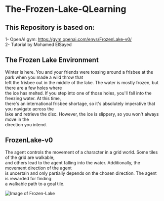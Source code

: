 # The-Frozen-Lake-QLearning

## This Repository is based on:  
1- OpenAI gym: https://gym.openai.com/envs/FrozenLake-v0/  
2- Tutorial by Mohamed ElSayed

## The Frozen Lake Environment
Winter is here. You and your friends were tossing around a frisbee at the park when you made a wild throw that   
left the frisbee out in the middle of the lake. The water is mostly frozen, but there are a few holes where   
the ice has melted. If you step into one of those holes, you'll fall into the freezing water. At this time,   
there's an international frisbee shortage, so it's absolutely imperative that you navigate across the   
lake and retrieve the disc. However, the ice is slippery, so you won't always move in the   
direction you intend.    


## FrozenLake-v0
The agent controls the movement of a character in a grid world. Some tiles of the grid are walkable,   
and others lead to the agent falling into the water. Additionally, the movement direction of the agent  
is uncertain and only partially depends on the chosen direction. The agent is rewarded for finding   
a walkable path to a goal tile.

![Image of Frozen-Lake](https://analyticsindiamag.com/wp-content/uploads/2018/03/Frozen-Lake.png)
